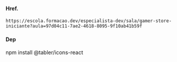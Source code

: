 

#### Href.
```
https://escola.formacao.dev/especialista-dev/sala/gamer-store-iniciante?aula=97d04c11-7ae2-4618-8095-9f10ab41b59f
```

#### Dep
npm install @tabler/icons-react